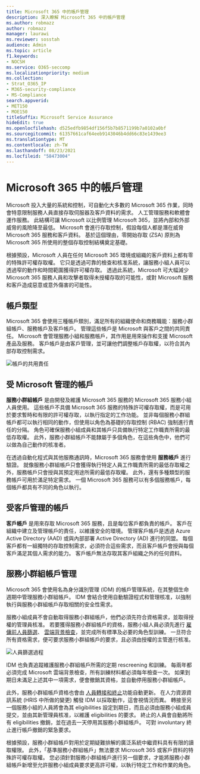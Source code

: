 ```yaml
---
title: Microsoft 365 中的帳戶管理
description: 深入瞭解 Microsoft 365 中的帳戶管理
ms.author: robmazz
author: robmazz
manager: laurawi
ms.reviewer: sosstah
audience: Admin
ms.topic: article
f1.keywords:
- NOCSH
ms.service: O365-seccomp
ms.localizationpriority: medium
ms.collection:
- Strat_O365_IP
- M365-security-compliance
- MS-Compliance
search.appverid:
- MET150
- MOE150
titleSuffix: Microsoft Service Assurance
hideEdit: true
ms.openlocfilehash: d525edfb9854df156f5b7b8571199b7a0102a0bf
ms.sourcegitcommit: 61357661caf64eeb9143046b4dd66c83e1439ee3
ms.translationtype: MT
ms.contentlocale: zh-TW
ms.lasthandoff: 08/23/2021
ms.locfileid: "58473004"
---
```

# <a name="account-management-in-microsoft-365"></a>Microsoft 365 中的帳戶管理

Microsoft 投入大量的系統和控制，可自動化大多數的 Microsoft 365 作業，同時會特意限制服務人員直接存取伺服器及客戶資料的需求。 人工管理服務和軟體會運作服務。 此結構可讓 Microsoft 以比例管理 Microsoft 365，並將內部和外部威脅的風險降至最低。 Microsoft 會進行存取控制，假設每個人都是潛在威脅 Microsoft 365 服務和客戶資料。 基於這個理由，零開始存取 (ZSA) 原則為 Microsoft 365 所使用的整個存取控制結構奠定基礎。

根據預設，Microsoft 人員在任何 Microsoft 365 環境或組織的客戶資料上都有零的特殊許可權存取權。 它只是透過可靠的檢查和核准系統，讓服務小組人員可以透過窄的動作和時間範圍獲得許可權存取。 透過此系統，Microsoft 可大幅減少 Microsoft 365 服務人員和攻擊者取得未授權存取的可能性，或對 Microsoft 服務和客戶造成惡意或意外傷害的可能性。

## <a name="account-types"></a>帳戶類型

Microsoft 365 會使用三種帳戶類別，滿足所有的組織使命和商務職能：服務小群組帳戶、服務帳戶及客戶帳戶。 管理這些帳戶是 Microsoft 與客戶之間的共同責任。 Microsoft 會管理服務小組和服務帳戶，其作用是用來操作和支援 Microsoft 產品及服務。 客戶帳戶是由客戶管理，並可讓他們調整帳戶存取權，以符合其內部存取控制需求。

![帳戶的共用責任](../media/assurance-shared-responsibility-for-accounts.png)

## <a name="microsoft-managed-accounts"></a>受 Microsoft 管理的帳戶

**服務小群組帳戶** 是由開發及維護 Microsoft 365 服務的 Microsoft 365 服務小組人員使用。 這些帳戶不具備 Microsoft 365 服務的特殊許可權存取權，而是可用於要求暫時和有限的許可權存取，以執行指定的工作功能。 並非每個服務小群組帳戶都可以執行相同的動作，但使用以角色為基礎的存取控制 (RBAC) 強制進行責任的分隔。 角色可確保服務小組成員和其帳戶只具備執行特定工作職責所需的最低存取權。 此外，服務小群組帳戶不能隸屬于多個角色，在這些角色中，他們可以做為自己動作的核准者。

在透過自動化程式與其他服務通訊時，Microsoft 365 服務會使用 **服務帳戶** 進行驗證。 就像服務小群組帳戶只會獲得執行特定人員工作職責所需的最低存取權之外，服務帳戶只會授與其預定用途所需的最低存取權。 此外，還有多種類型的服務帳戶可用於滿足特定需求。 一個 Microsoft 365 服務可以有多個服務帳戶，每個帳戶都具有不同的角色以執行。

## <a name="customer-managed-accounts"></a>受客戶管理的帳戶

**客戶帳戶** 是用來存取 Microsoft 365 服務，且是每位客戶都負責的帳戶。 客戶在組織中建立及管理帳戶的責任，以維護安全的環境。 管理客戶帳戶是透過 Azure Active Directory (AAD) 或與內部部署 Active Directory (AD) 進行的同盟。 每個客戶都有一組獨特的存取控制需求，必須符合這些需求，而且客戶帳戶會授與每個客戶滿足其個人需求的能力。 客戶帳戶無法存取其客戶組織之外的任何資料。

## <a name="service-team-account-management"></a>服務小群組帳戶管理

Microsoft 365 會使用名為身分識別管理 (IDM) 的帳戶管理系統，在其整個生命週期中管理服務小群組帳戶。 IDM 會結合使用自動驗證程式和管理核准，以強制執行與服務小群組帳戶存取相關的安全性需求。

服務小組成員不會自動取得服務小群組帳戶，他們必須先符合資格需求，並取得授權的管理員核准。 若要獲得服務小群組帳戶的資格，服務小組人員必須先進行 [雇傭前人員篩選](assurance-pre-employment-screening.md)、 [雲端背景檢查](assurance-cloud-background-check.md)，並完成所有標準及必要的角色型訓練。 一旦符合所有資格需求，便可要求服務小群組帳戶的要求，且必須由授權的主管進行核准。

![人員篩選過程](../media/assurance-personnel-screening-process.png)

IDM 也負責追蹤維護服務小群組帳戶所需的定期 rescreening 和訓練。 每兩年都必須完成 Microsoft 雲端背景檢查，所有訓練材料都必須每年檢查一次。 如果到期日未滿足上述其中一項需求，便會撤銷其資格，並自動停用服務小群組帳戶。

此外，服務小群組帳戶資格也會由 [人員轉接和終止](assurance-employee-transfer-termination.md)功能自動更新。 在人力資源資訊系統 (HRIS 中所做的變更) 觸發 IDM 以採取動作，這會視情況而異。 轉接至另一個服務小組的人員將會為其 eligibilities 設定到期日，而且必須由服務小組成員提交，並由其新管理員核准，以維護 eligibilities 的要求。 終止的人員會自動將所有 eligibilities 撤銷，並在過去一天停用其服務小群組帳戶。 可對 involuntary 終止進行帳戶撤銷的緊急要求。

根據預設，服務小群組帳戶對用於定期疑難排解的廣泛系統中繼資料具有有限的讀取權限。 此外，「基準服務小群組帳戶」無法要求 Microsoft 365 或客戶資料的特殊許可權存取權。 您必須針對服務小群組帳戶進行另一個要求，才能將服務小群組帳戶新增至允許服務小組成員要求更高許可權，以執行特定工作和作業的角色。
